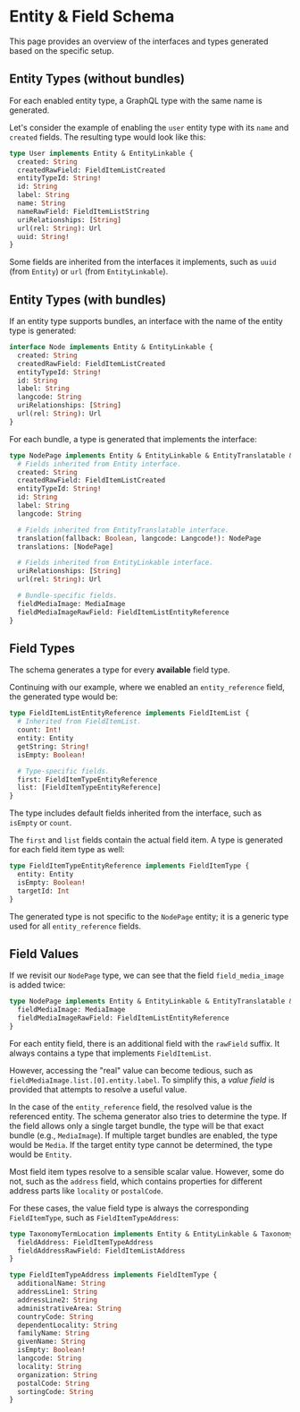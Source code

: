 # Entity & Field Schema

This page provides an overview of the interfaces and types generated based on the specific setup.

## Entity Types (without bundles)

For each enabled entity type, a GraphQL type with the same name is generated.

Let's consider the example of enabling the `user` entity type with its `name` and `created` fields. The resulting type would look like this:

```graphql
type User implements Entity & EntityLinkable {
  created: String
  createdRawField: FieldItemListCreated
  entityTypeId: String!
  id: String
  label: String
  name: String
  nameRawField: FieldItemListString
  uriRelationships: [String]
  url(rel: String): Url
  uuid: String!
}
```

Some fields are inherited from the interfaces it implements, such as `uuid` (from `Entity`) or `url` (from `EntityLinkable`).

## Entity Types (with bundles)

If an entity type supports bundles, an interface with the name of the entity type is generated:

```graphql
interface Node implements Entity & EntityLinkable {
  created: String
  createdRawField: FieldItemListCreated
  entityTypeId: String!
  id: String
  label: String
  langcode: String
  uriRelationships: [String]
  url(rel: String): Url
}
```

For each bundle, a type is generated that implements the interface:

```graphql
type NodePage implements Entity & EntityLinkable & EntityTranslatable & Node {
  # Fields inherited from Entity interface.
  created: String
  createdRawField: FieldItemListCreated
  entityTypeId: String!
  id: String
  label: String
  langcode: String

  # Fields inherited from EntityTranslatable interface.
  translation(fallback: Boolean, langcode: Langcode!): NodePage
  translations: [NodePage]

  # Fields inherited from EntityLinkable interface.
  uriRelationships: [String]
  url(rel: String): Url

  # Bundle-specific fields.
  fieldMediaImage: MediaImage
  fieldMediaImageRawField: FieldItemListEntityReference
}
```

## Field Types

The schema generates a type for every **available** field type.

Continuing with our example, where we enabled an `entity_reference` field, the generated type would be:

```graphql
type FieldItemListEntityReference implements FieldItemList {
  # Inherited from FieldItemList.
  count: Int!
  entity: Entity
  getString: String!
  isEmpty: Boolean!

  # Type-specific fields.
  first: FieldItemTypeEntityReference
  list: [FieldItemTypeEntityReference]
}
```

The type includes default fields inherited from the interface, such as `isEmpty` or `count`.

The `first` and `list` fields contain the actual field item. A type is generated for each field item type as well:

```graphql
type FieldItemTypeEntityReference implements FieldItemType {
  entity: Entity
  isEmpty: Boolean!
  targetId: Int
}
```

The generated type is not specific to the `NodePage` entity; it is a generic type used for all `entity_reference` fields.

## Field Values

If we revisit our `NodePage` type, we can see that the field `field_media_image` is added twice:

```graphql
type NodePage implements Entity & EntityLinkable & EntityTranslatable & Node {
  fieldMediaImage: MediaImage
  fieldMediaImageRawField: FieldItemListEntityReference
}
```

For each entity field, there is an additional field with the `rawField` suffix. It always contains a type that implements `FieldItemList`.

However, accessing the "real" value can become tedious, such as `fieldMediaImage.list.[0].entity.label`. To simplify this, a _value field_ is provided that attempts to resolve a useful value.

In the case of the `entity_reference` field, the resolved value is the referenced entity. The schema generator also tries to determine the type. If the field allows only a single target bundle, the type will be that exact bundle (e.g., `MediaImage`). If multiple target bundles are enabled, the type would be `Media`. If the target entity type cannot be determined, the type would be `Entity`.

Most field item types resolve to a sensible scalar value. However, some do not, such as the `address` field, which contains properties for different address parts like `locality` or `postalCode`.

For these cases, the value field type is always the corresponding `FieldItemType`, such as `FieldItemTypeAddress`:

```graphql
type TaxonomyTermLocation implements Entity & EntityLinkable & TaxonomyTerm {
  fieldAddress: FieldItemTypeAddress
  fieldAddressRawField: FieldItemListAddress
}

type FieldItemTypeAddress implements FieldItemType {
  additionalName: String
  addressLine1: String
  addressLine2: String
  administrativeArea: String
  countryCode: String
  dependentLocality: String
  familyName: String
  givenName: String
  isEmpty: Boolean!
  langcode: String
  locality: String
  organization: String
  postalCode: String
  sortingCode: String
}
```
